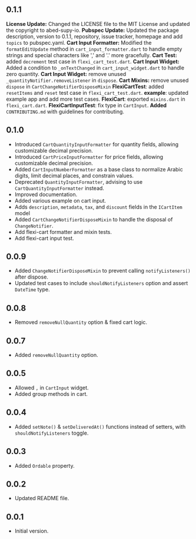 ## 0.1.1
**License Update:** Changed the LICENSE file to the MIT License and updated the copyright to abed-supy-io.
**Pubspec Update:** Updated the package description, version to 0.1.1, repository, issue tracker, homepage and add `topics` to pubspec.yaml.
**Cart Input Formatter:** Modified the `formatEditUpdate` method in `cart_input_formatter.dart` to handle empty strings and special characters like ',' and '.' more gracefully.
**Cart Test:** added `decrement` test case in `flexi_cart_test.dart`.
**Cart Input Widget:** Added a condition to `_onTextChanged` in `cart_input_widget.dart` to handle zero quantity.
**Cart Input Widget:** remove unused  `_quantityNotifier.removeListener` in `dispose`.
**Cart Mixins:** remove unused `dispose` in `CartChangeNotifierDisposeMixin`
**FlexiCartTest**: added `resetItems` and  `reset` test case in `flexi_cart_test.dart`.
**example**: updated example app and add more test cases.
**FlexiCart**: exported `mixins.dart` in  `flexi_cart.dart`.
**FlexiCartInputTest**: fix type in `CartInput`.
**Added** `CONTRIBUTING.md` with guidelines for contributing.

## 0.1.0
- Introduced `CartQuantityInputFormatter` for quantity fields, allowing customizable decimal precision.
- Introduced `CartPriceInputFormatter` for price fields, allowing customizable decimal precision.
- Added `CartInputNumberFormatter` as a base class to normalize Arabic digits, limit decimal places, and constrain values.
- Deprecated `QuantityInputFormatter`, advising to use `CartQuantityInputFormatter` instead.
- Improved documentation.
- Added various example on cart input.
- Adds `description`, `metadata`, `tax`, and `discount` fields in the `ICartItem` model
- Added `CartChangeNotifierDisposeMixin` to handle the disposal of `ChangeNotifier`.
- Add flexi-cart formatter and mixin tests.
- Add flexi-cart input test.

## 0.0.9
- Added `ChangeNotifierDisposeMixin` to prevent calling `notifyListeners()` after dispose.
- Updated test cases to include `shouldNotifyListeners` option and assert `DateTime` type.

## 0.0.8
- Removed `removeNullQuantity` option & fixed cart logic.

## 0.0.7
- Added `removeNullQuantity` option.

## 0.0.5
- Allowed `,` in `CartInput` widget.
- Added group methods in cart.

## 0.0.4
- Added `setNote()` & `setDeliveredAt()` functions instead of setters, with `shouldNotifyListeners` toggle.

## 0.0.3
- Added `Ordable` property.

## 0.0.2
- Updated README file.

## 0.0.1
- Initial version.
